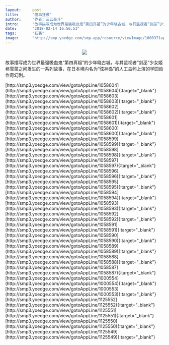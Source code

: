 ```yaml
---
layout:     post
title:      "噬血狂袭"
author:     "作者：三云岳斗"
intro:      "故事描写成为世界最强吸血鬼“第四真祖”的少年晓古城，与其监视者“剑巫”少女姬柊雪菜之间发生的一系列故事，在日本境内名为“弦神岛”的人工岛屿上演的学园动作奇幻剧。"
date:       "2018-02-14 16:56:51"
tags:       "狂袭"
image:      "http://smp.yoedge.com/smp-app/resource/viewImage/1000371appline.png"
---
```

<div style="text-align: center">
<p><img src="http://smp.yoedge.com/smp-app/resource/viewImage/1000371appline.png"/></p>
</div>
<p class="post-meta">
<span>故事描写成为世界最强吸血鬼“第四真祖”的少年晓古城，与其监视者“剑巫”少女姬柊雪菜之间发生的一系列故事，在日本境内名为“弦神岛”的人工岛屿上演的学园动作奇幻剧。</span>
</p>
[http://smp3.yoedge.com/view/gotoAppLine/1058604](http://smp3.yoedge.com/view/gotoAppLine/1058604){:target="_blank"}
[http://smp3.yoedge.com/view/gotoAppLine/1058603](http://smp3.yoedge.com/view/gotoAppLine/1058603){:target="_blank"}
[http://smp3.yoedge.com/view/gotoAppLine/1058602](http://smp3.yoedge.com/view/gotoAppLine/1058602){:target="_blank"}
[http://smp3.yoedge.com/view/gotoAppLine/1058601](http://smp3.yoedge.com/view/gotoAppLine/1058601){:target="_blank"}
[http://smp3.yoedge.com/view/gotoAppLine/1058600](http://smp3.yoedge.com/view/gotoAppLine/1058600){:target="_blank"}
[http://smp3.yoedge.com/view/gotoAppLine/1058599](http://smp3.yoedge.com/view/gotoAppLine/1058599){:target="_blank"}
[http://smp3.yoedge.com/view/gotoAppLine/1058598](http://smp3.yoedge.com/view/gotoAppLine/1058598){:target="_blank"}
[http://smp3.yoedge.com/view/gotoAppLine/1058597](http://smp3.yoedge.com/view/gotoAppLine/1058597){:target="_blank"}
[http://smp3.yoedge.com/view/gotoAppLine/1058596](http://smp3.yoedge.com/view/gotoAppLine/1058596){:target="_blank"}
[http://smp3.yoedge.com/view/gotoAppLine/1058595](http://smp3.yoedge.com/view/gotoAppLine/1058595){:target="_blank"}
[http://smp3.yoedge.com/view/gotoAppLine/1058594](http://smp3.yoedge.com/view/gotoAppLine/1058594){:target="_blank"}
[http://smp3.yoedge.com/view/gotoAppLine/1058593](http://smp3.yoedge.com/view/gotoAppLine/1058593){:target="_blank"}
[http://smp3.yoedge.com/view/gotoAppLine/1058592](http://smp3.yoedge.com/view/gotoAppLine/1058592){:target="_blank"}
[http://smp3.yoedge.com/view/gotoAppLine/1058591](http://smp3.yoedge.com/view/gotoAppLine/1058591){:target="_blank"}
[http://smp3.yoedge.com/view/gotoAppLine/1058590](http://smp3.yoedge.com/view/gotoAppLine/1058590){:target="_blank"}
[http://smp3.yoedge.com/view/gotoAppLine/1058589](http://smp3.yoedge.com/view/gotoAppLine/1058589){:target="_blank"}
[http://smp3.yoedge.com/view/gotoAppLine/1058588](http://smp3.yoedge.com/view/gotoAppLine/1058588){:target="_blank"}
[http://smp3.yoedge.com/view/gotoAppLine/1058587](http://smp3.yoedge.com/view/gotoAppLine/1058587){:target="_blank"}
[http://smp3.yoedge.com/view/gotoAppLine/1000554](http://smp3.yoedge.com/view/gotoAppLine/1000554){:target="_blank"}
[http://smp3.yoedge.com/view/gotoAppLine/1000553](http://smp3.yoedge.com/view/gotoAppLine/1000553){:target="_blank"}
[http://smp3.yoedge.com/view/gotoAppLine/1125552](http://smp3.yoedge.com/view/gotoAppLine/1125552){:target="_blank"}
[http://smp3.yoedge.com/view/gotoAppLine/1125551](http://smp3.yoedge.com/view/gotoAppLine/1125551){:target="_blank"}
[http://smp3.yoedge.com/view/gotoAppLine/1125550](http://smp3.yoedge.com/view/gotoAppLine/1125550){:target="_blank"}
[http://smp3.yoedge.com/view/gotoAppLine/1125549](http://smp3.yoedge.com/view/gotoAppLine/1125549){:target="_blank"}


